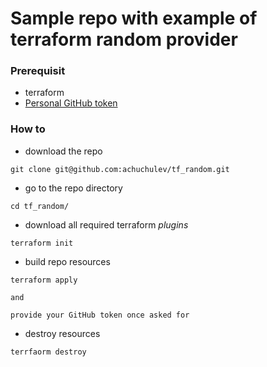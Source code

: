 # Sample repo with example of terraform random provider

### Prerequisit

* terraform
* [Personal GitHub token](https://github.com/settings/tokens)

### How to

* download the repo

```
git clone git@github.com:achuchulev/tf_random.git
```
* go to the repo directory 

```
cd tf_random/
```
* download all required terraform *plugins* 

```
terraform init
```
* build repo resources

```
terraform apply

and 

provide your GitHub token once asked for
```
* destroy resources

```
terrfaorm destroy
```
